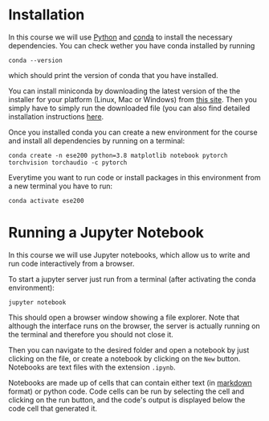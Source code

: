 # Installation

In this course we will use [Python](https://www.python.org/) and [conda](https://docs.conda.io/en/latest/miniconda.html) to install the necessary dependencies.
You can check wether you have conda installed by running 
```
conda --version
```
which should print the version of conda that you have installed.

You can install miniconda by downloading the latest version of the the installer for your platform (Linux, Mac or Windows) from [this site](https://docs.conda.io/en/latest/miniconda.html). Then you simply have to simply run the downloaded file (you can also find detailed installation instructions [here](https://conda.io/projects/conda/en/latest/user-guide/install/index.html).

Once you installed conda you can create a new environment for the course and install all dependencies by running on a terminal:
```
conda create -n ese200 python=3.8 matplotlib notebook pytorch torchvision torchaudio -c pytorch
```
Everytime you want to run code or install packages in this environment from a new terminal you have to run:
```
conda activate ese200
```

# Running a Jupyter Notebook

In this course we will use Jupyter notebooks, which allow us to write and run code interactively from a browser. 

To start a jupyter server just run from a terminal (after activating the conda environment):
```
jupyter notebook
```

This should open a browser window showing a file explorer. Note that although the interface runs on the browser, the server is actually running on the terminal and therefore you should not close it.

Then you can navigate to the desired folder and open a notebook by just clicking on the file, or create a notebook by clicking on the `New` button. Notebooks are text files with the extension `.ipynb`. 

Notebooks are made up of cells that can contain either text (in [markdown](https://en.wikipedia.org/wiki/Markdown) format) or python code. Code cells can be run by selecting the cell and clicking on the run button, and the code's output is displayed below the code cell that generated it.
